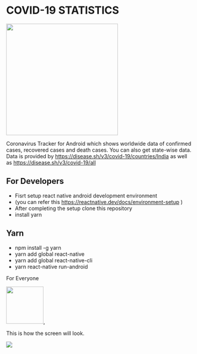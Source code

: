 # COVID-19 STATISTICS 

<img src="https://user-images.githubusercontent.com/78255828/163549939-2040ada5-5fdc-4b87-852f-6418999a32ee.png" width="300" height="300">

Coronavirus Tracker for Android which shows worldwide data of confirmed cases, recovered cases and death cases. You can also get state-wise data.
Data is provided by https://disease.sh/v3/covid-19/countries/India as well as https://disease.sh/v3/covid-19/all 

## For Developers 

- Fisrt setup react native android development environment
- (you can refer this https://reactnative.dev/docs/environment-setup )
- After completing the setup clone this repository
- install yarn

## Yarn

- npm install -g yarn
- yarn add global react-native
- yarn add global react-native-cli
- yarn react-native run-android


For Everyone


<a href="https://drive.google.com/file/d/1khN22_aNLluo3pSdv2-X-gpxIL5XBCx8/view?usp=sharing"><img src="https://user-images.githubusercontent.com/78255828/163552874-1219e91f-b056-4fe1-9c7a-956b03edb8ab.png" width="100" height="100">,</a>

This is how the screen will look.

<img src="https://user-images.githubusercontent.com/78255828/163552530-720214e2-c3f5-4ceb-8852-8965528c2deb.png">
